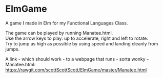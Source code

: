 # ElmGame

A game I made in Elm for my Functional Languages Class. 

The game can be played by running Manatee.html. <br /> 
Use the arrow keys to play: up to accelerate, right and left to rotate. <br />
Try to jump as high as possible by using speed and landing cleanly from jumps. <br />

A link - which should work - to a webpage that runs - sorta wonky - Manatee.html:  
https://rawgit.com/scottScottScott/ElmGame/master/Manatee.html 
